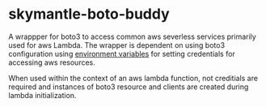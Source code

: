 # skymantle-boto-buddy

A wrappper for boto3 to access common aws severless services primarily used for aws Lambda. The wrapper is dependent on using boto3 configuration using [environment variables](https://boto3.amazonaws.com/v1/documentation/api/latest/guide/configuration.html#using-environment-variables) for setting credentials for accessing aws resources.

When used within the context of an aws lambda function, not creditials are required and instances of boto3 resource and clients are created during lambda initialization.
